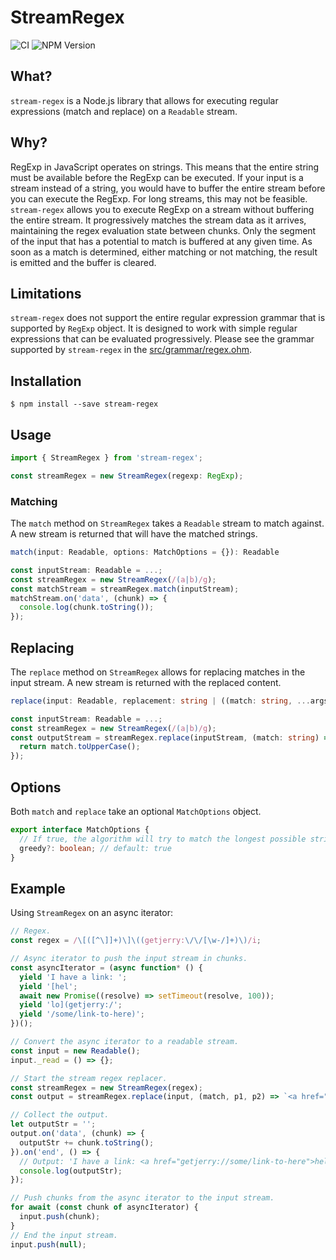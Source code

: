 # StreamRegex

![CI](https://github.com/getjerry/stream-regex/actions/workflows/node.js.yml/badge.svg) ![NPM Version](https://img.shields.io/npm/v/stream-regex)

## What?

`stream-regex` is a Node.js library that allows for executing regular expressions (match and replace) on a `Readable` stream.

## Why?

RegExp in JavaScript operates on strings. This means that the entire string must be available before the RegExp can be executed. If your input is a stream instead of a string, you would have to buffer the entire stream before you can execute the RegExp. For long streams, this may not be feasible. `stream-regex` allows you to execute RegExp on a stream without buffering the entire stream. It progressively matches the stream data as it arrives, maintaining the regex evaluation state between chunks. Only the segment of the input that has a potential to match is buffered at any given time. As soon as a match is determined, either matching or not matching, the result is emitted and the buffer is cleared.

## Limitations

`stream-regex` does not support the entire regular expression grammar that is supported by `RegExp` object. It is designed to work with simple regular expressions that can be evaluated progressively. Please see the grammar supported by `stream-regex` in the [src/grammar/regex.ohm](src/grammar/regex.ohm).

## Installation

```shell
$ npm install --save stream-regex
```

## Usage

```typescript
import { StreamRegex } from 'stream-regex';

const streamRegex = new StreamRegex(regexp: RegExp);
```

### Matching

The `match` method on `StreamRegex` takes a `Readable` stream to match against. A new stream is returned that will have the matched strings.

```typescript
match(input: Readable, options: MatchOptions = {}): Readable
```
  
```typescript
const inputStream: Readable = ...;
const streamRegex = new StreamRegex(/(a|b)/g);
const matchStream = streamRegex.match(inputStream);
matchStream.on('data', (chunk) => {
  console.log(chunk.toString());
});
```

## Replacing

The `replace` method on `StreamRegex` allows for replacing matches in the input stream. A new stream is returned with the replaced content.

```typescript
replace(input: Readable, replacement: string | ((match: string, ...args: any[]) => string), options: MatchOptions = {}): Readable
```

```typescript
const inputStream: Readable = ...;
const streamRegex = new StreamRegex(/(a|b)/g);
const outputStream = streamRegex.replace(inputStream, (match: string) => {
  return match.toUpperCase();
});
```

## Options

Both `match` and `replace` take an optional `MatchOptions` object.

```typescript
export interface MatchOptions {
  // If true, the algorithm will try to match the longest possible string. If false, it will try to match the shortest possible string.
  greedy?: boolean; // default: true
}
```

## Example

Using `StreamRegex` on an async iterator:

```typescript
// Regex.
const regex = /\[([^\]]+)\]\((getjerry:\/\/[\w-/]+)\)/i;

// Async iterator to push the input stream in chunks.
const asyncIterator = (async function* () {
  yield 'I have a link: ';
  yield '[hel';
  await new Promise((resolve) => setTimeout(resolve, 100));
  yield 'lo](getjerry:/';
  yield '/some/link-to-here)';
})();

// Convert the async iterator to a readable stream.
const input = new Readable();
input._read = () => {};

// Start the stream regex replacer.
const streamRegex = new StreamRegex(regex);
const output = streamRegex.replace(input, (match, p1, p2) => `<a href="${p2}">${p1}</a>`);

// Collect the output.
let outputStr = '';
output.on('data', (chunk) => {
  outputStr += chunk.toString();
}).on('end', () => {
  // Output: 'I have a link: <a href="getjerry://some/link-to-here">hello</a>'
  console.log(outputStr);
});

// Push chunks from the async iterator to the input stream.
for await (const chunk of asyncIterator) {
  input.push(chunk);
}
// End the input stream.
input.push(null);
```
